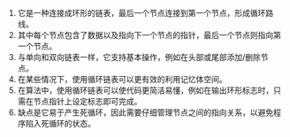 

1. 它是一种连接成环形的链表，最后一个节点连接到第一个节点，形成循环路线。
2. 其中每个节点包含了数据以及指向下一个节点的指针，最后一个节点则指向第一个节点。
3. 与单向和双向链表一样，它支持基本操作，例如在头部或尾部添加/删除节点。
4. 在某些情况下，使用循环链表可以更有效的利用记忆体空间。
5. 在算法中，使用循环链表可以使代码更简洁易懂，例如在输出环形标志时，只需在节点指针上设定标志即可完成。
6. 缺点是它易于产生死循环，因此需要仔细管理节点之间的指向关系，以避免程序陷入死循环的状态。